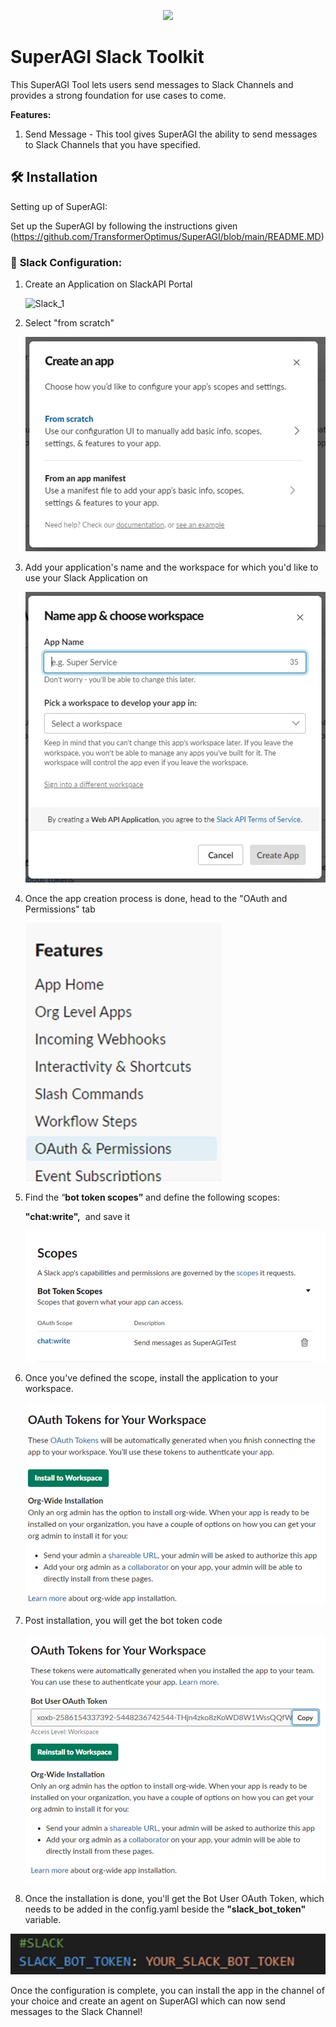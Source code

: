 <p align=center>
<a href=”https://superagi.co”><img src=https://superagi.co/wp-content/uploads/2023/05/SuperAGI_icon.png></a>
</p>

# SuperAGI Slack Toolkit

This SuperAGI Tool lets users send messages to Slack Channels and provides a strong foundation for use cases to come.

**Features:**

1. Send Message - This tool gives SuperAGI the ability to send messages to Slack Channels that you have specified.

## 🛠️ Installation

Setting up of SuperAGI:

Set up the SuperAGI by following the instructions given (https://github.com/TransformerOptimus/SuperAGI/blob/main/README.MD)

### 🔧 **Slack Configuration:**

1. Create an Application on SlackAPI Portal
    
    ![Slack_1](/README/Slack_1.jpg)
    
2. Select "from scratch"
    
    ![Slack_2](README/Slack_2.jpg)
    
3. Add your application's name and the workspace for which you'd like to use your Slack Application on
    
    ![Slack_3](README/Slack_3.jpg)
    
4. Once the app creation process is done, head to the "OAuth and Permissions" tab
    
    ![Slack_4](README/Slack_4.jpg)
    
5. Find the “**bot token scopes”** and define the following scopes:
    
    **"chat:write",**  and save it
    
    ![Slack_5](README/Slack_5.jpg)
    
6. Once you've defined the scope, install the application to your workspace.

    
    ![Slack_6](README/Slack_6.jpg)
    
7. Post installation, you will get the bot token code

    
    ![Slack_7](README/Slack_7.jpg)
    
8. Once the installation is done, you'll get the Bot User OAuth Token, which needs to be added in the config.yaml beside the **"slack_bot_token"** variable. 

![Slack_8](README/Slack_8.jpg)

Once the configuration is complete, you can install the app in the channel of your choice and create an agent on SuperAGI which can now send messages to the Slack Channel!